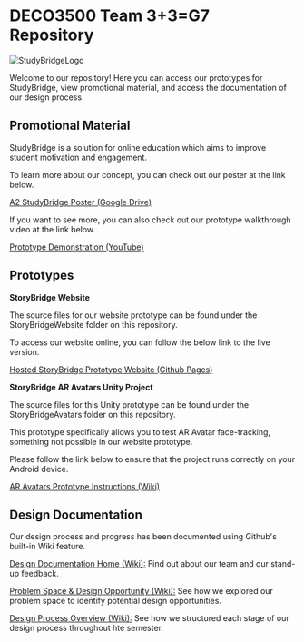 # DECO3500 Team 3+3=G7 Repository

![StudyBridgeLogo](https://github.com/dilsp-j/DECO3500-33G7/blob/main/WikiContent/StudyBridgeLogo.png)

Welcome to our repository! Here you can access our prototypes for StudyBridge, view promotional material, and access the documentation of our design process.

## Promotional Material

StudyBridge is a solution for online education which aims to improve student motivation and engagement.

To learn more about our concept, you can check out our poster at the link below.

[A2 StudyBridge Poster (Google Drive)](https://drive.google.com/file/d/1sl8dyzPj-Fsx8qgk18Mo74VHqCK7_0wO/view)

If you want to see more, you can also check out our prototype walkthrough video at the link below.

[Prototype Demonstration (YouTube)](https://youtu.be/iXO9HKy_G5c)

## Prototypes
**StoryBridge Website**

The source files for our website prototype can be found under the StoryBridgeWebsite folder on this repository.

To access our website online, you can follow the below link to the live version.

[Hosted StoryBridge Prototype Website (Github Pages)](https://calvinjohn99.github.io/Study-Bridge/)

**StoryBridge AR Avatars Unity Project**

The source files for this Unity prototype can be found under the StoryBridgeAvatars folder on this repository.

This prototype specifically allows you to test AR Avatar face-tracking, something not possible in our website prototype.

Please follow the link below to ensure that the project runs correctly on your Android device.

[AR Avatars Prototype Instructions (Wiki)](https://github.com/dilsp-j/DECO3500-33G7/wiki/AR-Avatars-Prototype)

## Design Documentation
Our design process and progress has been documented using Github's built-in Wiki feature.

[Design Documentation Home (Wiki):](https://github.com/dilsp-j/DECO3500-33G7/wiki) Find out about our team and our stand-up feedback.

[Problem Space & Design Opportunity (Wiki):](https://github.com/dilsp-j/DECO3500-33G7/wiki/1.-Problem-Space-&-Design-Opportunity) See how we explored our problem space to identify potential design opportunities.

[Design Process Overview (Wiki):](https://github.com/dilsp-j/DECO3500-33G7/wiki/2.-Design-Process-Overview) See how we structured each stage of our design process throughout hte semester.
